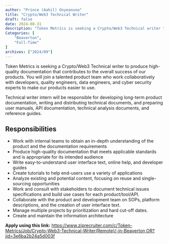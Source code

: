 ```yaml
---
author: "Prince (Aahil) Onyeanuna"
title: "Crypto/Web3 Technical Writer"
draft: false
date: 2024-08-31
description: "Token Metrics is seeking a Crypto/Web3 Technical writer to produce high-quality documentation that contributes to the overall success of our products. You will join a talented product team who work collaboratively with developers, quality engineers, data engineers, and cyber security experts to make our products easier to use."
Categories: [
    "Beaverton",
    "Full-Time"
]
archives: ["2024/09"]
---
```


Token Metrics is seeking a Crypto/Web3 Technical writer to produce high-quality documentation that contributes to the overall success of our products. You will join a talented product team who work collaboratively with developers, quality engineers, data engineers, and cyber security experts to make our products easier to use.

Technical writer intern will be responsible for developing long-term product documentation, writing and distributing technical documents, and preparing user manuals, API documentation, technical analysis documents, and reference guides.

## Responsibilities

- Work with internal teams to obtain an in-depth understanding of the product and the documentation requirements
- Produce high-quality documentation that meets applicable standards and is appropriate for its intended audience
- Write easy-to-understand user interface text, online help, and developer guides
- Create tutorials to help end-users use a variety of applications
- Analyze existing and potential content, focusing on reuse and single-sourcing opportunities
- Work and consult with stakeholders to document technical issues specifications and build use cases for each product/tool/API.
- Collaborate with the product and development team on SOPs, platform descriptions, and the creation of user interface text.
- Manage multiple projects by prioritization and hard cut-off dates.
- Create and maintain the information architecture

**Apply using this link:** https://www.ziprecruiter.com/c/Token-Metrics/Job/Crypto-Web3-Technical-Writer(Remote)/-in-Beaverton,OR?jid=3e6ba2b24a5d003f